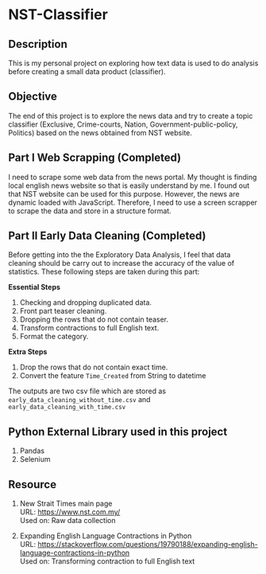# NST-Classifier

## Description
This is my personal project on exploring how text data is used to do analysis 
before creating a small data product (classifier).

## Objective
The end of this project is to explore the news data and try to create a topic 
classifier (Exclusive, Crime-courts, Nation, Government-public-policy, Politics) 
based on the news obtained from NST website.

## Part I Web Scrapping (Completed)
I need to scrape some web data from the news portal. My thought is finding 
local english news website so that is easily understand by me. I found out that NST 
website can be used for this purpose. However, the news are dynamic loaded with 
JavaScript. Therefore, I need to use a screen scrapper to scrape the data and store 
in a structure format.

## Part II Early Data Cleaning (Completed)
Before getting into the the Exploratory Data Analysis, I feel that data cleaning 
should be carry out to increase the accuracy of the value of statistics. These following 
steps are taken during this part:

<b>Essential Steps</b>

1. Checking and dropping duplicated data.
2. Front part teaser cleaning.
3. Dropping the rows that do not contain teaser.
4. Transform contractions to full English text.
5. Format the category.

<b>Extra Steps</b>

1. Drop the rows that do not contain exact time.
2. Convert the feature `Time_Created` from String to datetime

The outputs are two csv file which are stored as `early_data_cleaning_without_time.csv`
and `early_data_cleaning_with_time.csv`

## Python External Library used in this project
1. Pandas
2. Selenium

## Resource
1. New Strait Times main page <br/>
URL: https://www.nst.com.my/ <br/>
Used on: Raw data collection

2. Expanding English Language Contractions in Python </br>
URL: https://stackoverflow.com/questions/19790188/expanding-english-language-contractions-in-python </br>
Used on: Transforming contraction to full English text